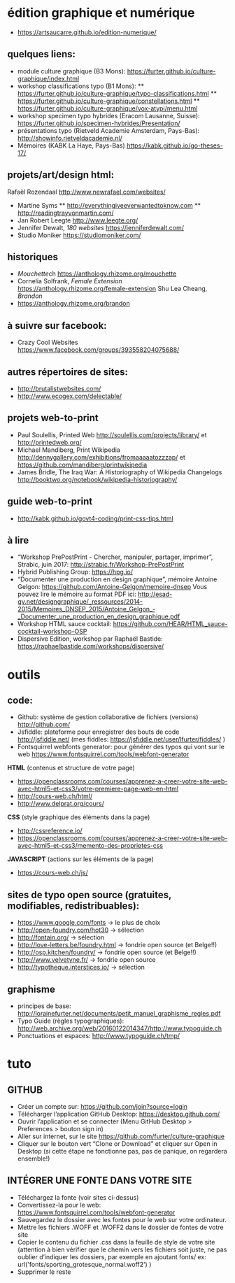 # édition graphique et numérique
* https://artsaucarre.github.io/edition-numerique/


## quelques liens:

* module culture graphique (B3 Mons):
https://furter.github.io/culture-graphique/index.html
* workshop classifications typo (B1 Mons):
** https://furter.github.io/culture-graphique/typo-classifications.html
** https://furter.github.io/culture-graphique/constellations.html
** https://furter.github.io/culture-graphique/vox-atypi/menu.html
* workshop specimen typo hybrides (Eracom Lausanne, Suisse):
https://furter.github.io/specimen-hybrides/Presentation/
* présentations typo (Rietveld Academie Amsterdam, Pays-Bas):
http://showinfo.rietveldacademie.nl/
* Mémoires (KABK La Haye, Pays-Bas)
https://kabk.github.io/go-theses-17/

## projets/art/design html:
Rafaël Rozendaal http://www.newrafael.com/websites/
* Martine Syms
** http://everythingiveeverwantedtoknow.com
** http://readingtrayvonmartin.com/
* Jan Robert Leegte
http://www.leegte.org/
* Jennifer Dewalt, *180 websites*
https://jenniferdewalt.com/
* Studio Moniker
https://studiomoniker.com/

## historiques

* *Mouchette*ch https://anthology.rhizome.org/mouchette
* Cornelia Solfrank, *Female Extension*
https://anthology.rhizome.org/female-extension
Shu Lea Cheang, *Brandon*
* https://anthology.rhizome.org/brandon

## à suivre sur facebook:
* Crazy Cool Websites https://www.facebook.com/groups/393558204075688/

## autres répertoires de sites:
* http://brutalistwebsites.com/
* http://www.ecogex.com/delectable/

## projets web-to-print
* Paul Soulellis, Printed Web http://soulellis.com/projects/library/ et http://printedweb.org/
* Michael Mandiberg, Print Wikipedia http://dennygallery.com/exhibitions/fromaaaaatozzzap/ et https://github.com/mandiberg/printwikipedia
* James Bridle, The Iraq War: A Historiography of Wikipedia Changelogs http://booktwo.org/notebook/wikipedia-historiography/

## guide web-to-print
* http://kabk.github.io/govt4-coding/print-css-tips.html

## à lire
* “Workshop PrePostPrint - Chercher, manipuler, partager, imprimer”, Strabic, juin 2017: http://strabic.fr/Workshop-PrePostPrint
* Hybrid Publishing Group: https://hpg.io/
* “Documenter une production en design graphique”, mémoire Antoine Gelgon: https://github.com/Antoine-Gelgon/memoire-dnsep
Vous pouvez lire le mémoire au format PDF ici: http://esad-gv.net/designgraphique/_ressources/2014-2015/Memoires_DNSEP_2015/Antoine_Gelgon_-_Documenter_une_production_en_design_graphique.pdf
* Workshop HTML sauce cocktail: https://github.com/HEAR/HTML_sauce-cocktail-workshop-OSP
* Dispersive Edition, workshop par Raphaël Bastide: https://raphaelbastide.com/workshops/dispersive/

# outils

## code:

* Github: système de gestion collaborative de fichiers (versions) http://github.com/
* Jsfiddle: plateforme pour enregistrer des bouts de code http://jsfiddle.net/ (mes fiddles: https://jsfiddle.net/user/lfurter/fiddles/ )
* Fontsquirrel webfonts generator: pour générer des typos qui vont sur le web https://www.fontsquirrel.com/tools/webfont-generator

**HTML** (contenus et structure de votre page)
* https://openclassrooms.com/courses/apprenez-a-creer-votre-site-web-avec-html5-et-css3/votre-premiere-page-web-en-html
* http://cours-web.ch/html/
* http://www.delprat.org/cours/

**CSS** (style graphique des éléments dans la page)
* http://cssreference.io/
* https://openclassrooms.com/courses/apprenez-a-creer-votre-site-web-avec-html5-et-css3/memento-des-proprietes-css

**JAVASCRIPT** (actions sur les éléments de la page)
* https://cours-web.ch/js/


## sites de typo open source (gratuites, modifiables, redistribuables):
* https://www.google.com/fonts → le plus de choix
* http://open-foundry.com/hot30 → sélection
* http://fontain.org/ → sélection
* http://love-letters.be/foundry.html → fondrie open source (et Belge!!)
* http://osp.kitchen/foundry/ → fondrie open source (et Belge!!)
* http://www.velvetyne.fr/ → fondrie open source
* http://typotheque.interstices.io/ → sélection

## graphisme
* principes de base: http://lorainefurter.net/documents/petit_manuel_graphisme_regles.pdf
* Typo Guide (règles typographiques): http://web.archive.org/web/20160122014347/http://www.typoguide.ch
* Ponctuations et espaces: http://www.typoguide.ch/tmp/

# tuto

## GITHUB

* Créer un compte sur: https://github.com/join?source=login
* Télécharger l’application GitHub Desktop: https://desktop.github.com/
* Ouvrir l’application et se connecter (Menu GitHub Desktop > Preferences > bouton sign in)
* Aller sur internet, sur le site https://github.com/furter/culture-graphique
* Cliquer sur le bouton vert “Clone or Download” et cliquer sur Open in Desktop
(si cette étape ne fonctionne pas, pas de panique, on regardera ensemble!)

## INTÉGRER UNE FONTE DANS VOTRE SITE

* Téléchargez la fonte (voir sites ci-dessus) 
* Convertissez-la pour le web: https://www.fontsquirrel.com/tools/webfont-generator
* Sauvegardez le dossier avec les fontes pour le web sur votre ordinateur. 
* Mettre les fichiers .WOFF et .WOFF2 dans le dossier de fontes de votre site
* Copier le contenu du fichier .css dans la feuille de style de votre site (attention à bien vérifier que le chemin vers les fichiers soit juste, ne pas oublier d’indiquer les dossiers, par exemple en ajoutant fonts/ ex: url('fonts/sporting_grotesque_normal.woff2') )
* Supprimer le reste
